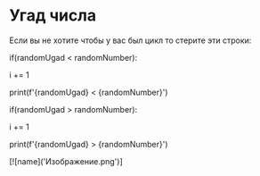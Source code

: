 <h1>Угад числа</h1>

<p>Если вы не хотите чтобы у вас был цикл то стерите эти строки:
<p>	if(randomUgad < randomNumber):
<p>      i += 1
<p>     print(f'{randomUgad} < {randomNumber}')
<p> if(randomUgad > randomNumber):
<p>     i += 1
<p>     print(f'{randomUgad} > {randomNumber}')
<p>
[![name]('Изображение.png')]

